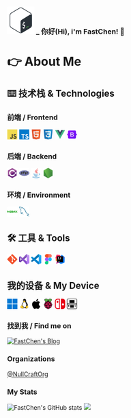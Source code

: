 <h3><img height="64" src="./img/bash.svg" alt="CSharp" title="CSharp"/> _ <span>你好(Hi), i'm FastChen! 👋</span></h3>

<h1>👉 About Me</h1>

<h2>⌨️ 技术栈 & Technologies</h2>

<h3>前端 / Frontend</h3>

<code><img height="24" src="./img/icons/javascript-original.svg" alt="Javascript" title="Javascript"/></code>
<code><img height="24" src="./img/icons/typescript-original.svg" alt="Typescript" title="Typescript"/></code>
<code><img height="24" src="./img/icons/html5-original.svg" alt="HTML5" title="HTML5"/></code>
<code><img height="24" src="./img/icons/css3-original.svg" alt="CSS3" title="CSS3"/></code>
<code><img height="24" src="./img/icons/vuejs-original.svg" alt="Vuejs" title="Vuejs"/></code>
<code><img height="24" src="./img/icons/bootstrap-original.svg" alt="Bootstrap" title="Bootstrap"/></code>

<h3>后端 / Backend</h3>

<code><img height="24" src="./img/icons/csharp-original.svg" alt="CSharp" title="CSharp"/></code>
<code><img height="24" src="./img/icons/php-original.svg" alt="PHP" title="PHP"/></code>
<code><img height="24" src="./img/icons/java-original.svg" alt="Coffee(Java)" title="Coffee(Java)"/></code>
<code><img height="24" src="./img/icons/nodejs-original.svg" alt="NodeJS" title="NodeJS"/></code>

<h3>环境 / Environment</h3>

<code><img height="24" src="./img/icons/environment/nginx-original.svg" alt="Nginx" title="Nginx"/></code>
<code><img height="24" src="./img/icons/environment/mysql-original.svg" alt="MySQL" title="MySQL"/></code>

<h2>🛠️ 工具 & Tools</h2>

<code><img height="24" src="./img/icons/tools/git-original.svg" alt="Git" title="Git"/></code>
<code><img height="24" src="./img/icons/tools/visualstudio-original.svg" alt="Visual Studio" title="Visual Studio"/></code>
<code><img height="24" src="./img/icons/tools/vscode-original.svg" alt="Visual Studio Code" title="Visual Studio Code"/></code>
<code><img height="24" src="./img/icons/tools/figma-original.svg" alt="Figma" title="Figma"/></code>
<code><img height="24" src="./img/icons/tools/intellij-original.svg" alt="IntelliJ IDEA" title="IntelliJ IDEA"/></code>

<h2>我的设备 & My Device</h2>

<code><img height="24" src="./img/icons/device/windows11-original.svg" alt="Windows11-PC" title="Windows11-PC"/></code>
<code><img height="24" src="./img/icons/device/linux-original.svg" alt="Linux" title="Linux"/></code>
<code><img height="24" src="./img/icons/device/apple-original.svg" alt="Apple" title="Apple"/></code>
<code><img height="24" src="./img/icons/device/raspberrypi-original.svg" alt="RaspberryPi" title="RaspberryPi"/></code>
<code><img height="24" src="./img/icons/device/nintendoswitch.svg" alt="Nintendo Switch" title="Nintendo Switch"/></code>
<code><img height="24" src="./img/icons/device/nintendo3ds.svg" alt="Nintendo 3DS" title="Nintendo 3DS"/></code>

<h3>找到我 / Find me on</h3>

<a href="https://fastchen.com"><img height="24" src="https://img.shields.io/badge/FastChen's%20Blog-282C34?logo=hexo" alt="FastChen's Blog" title="FastChen's Blog"/></a>

<h3>Organizations</h3>

<a href="https://github.com/NullCraftOrg">@NullCraftOrg</a>

<h3>My Stats</h3>

<img src="https://github-readme-stats.vercel.app/api?username=FastChen" alt="FastChen's GitHub stats" />

<img src="https://github-readme-stats.vercel.app/api/top-langs/?username=FastChen&layout=compact" />
